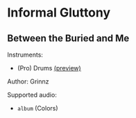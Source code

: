 # Informal Gluttony

## Between the Buried and Me

Instruments:

  * (Pro) Drums [(preview)](http://pages.cs.wisc.edu/~tolly/customs/?title=informal-gluttony&artist=between-the-buried-and-me)

Author: Grinnz

Supported audio:

  * `album` (Colors)

